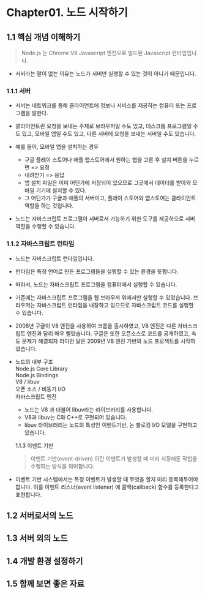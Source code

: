 # Chapter01. 노드 시작하기

## 1.1 핵심 개념 이해하기

> Node.js 는 Chrome V8 Javascript 엔진으로 빌드된 Javascript 런타임입니다.

- 서버라는 말이 없는 이유는 노드가 서버만 실행할 수 있는 것이 아니기 때문입니다.

### 1.1.1 서버

- 서버는 네트워크를 통해 클라이언트에 정보나 서비스를 제공하는 컴퓨터 또는 프로그램을 말한다.
- 클라이언트란 요청을 보내는 주체로 브라우저일 수도 있고, 데스크톱 프로그램일 수도 있고, 모바일 앱일 수도 있고, 다른 서버에 요청을 보내는 서버일 수도 있습니다.

- 예를 들어, 모바일 앱을 설치하는 경우

  - 구글 플레이 스토어나 애플 앱스토어에서 원하는 앱을 고른 후 설치 버튼을 누르면 => 요청
  - 내려받기 => 응답
  - 앱 설치 파일은 이미 어딘가에 저장되어 있으므로 그곳에서 데이터를 받아와 모바일 기기에 설치할 수 있다.
  - 그 어딘가가 구글과 애플의 서버이고, 플레이 스토어와 앱스토어는 클라이언트 역할을 하는 것입니다.

- 노드는 자바스크립트 프로그램이 서버로서 가능하기 위한 도구를 제공하으로 서버 역할을 수행할 수 있습니다.

### 1.1.2 자바스크립트 런타임

- 노드는 자바스크립트 런타임입니다.
- 런타임은 특정 언어로 만든 프로그램들을 실행할 수 있는 환경을 뜻합니다.
- 따라서, 노드는 자바스크립트 프로그램을 컴퓨터에서 실행할 수 있습니다.
- 기존에는 자바스크립트 프로그램을 웹 브라우저 위에서만 실행할 수 있었습니다. 브라우저는 자바스크립트 런타임을 내장하고 있으므로 자바스크립트 코드를 실행할 수 있습니다.

- 2008년 구글이 V8 엔진을 사용하여 크롬을 출시하였고, V8 엔진은 다른 자바스크립트 엔진과 달리 매우 빨랐습니다. 구글은 또한 오픈소스로 코드를 공개하였고, 속도 문제가 해결되자 라이언 달은 2009년 V8 엔진 기반의 노드 프로젝트를 시작하였습니다.

- 노드의 내부 구조  
   Node.js Core Library  
   Node.js Bindings  
   V8 / libuv  
   오픈 소스 / 비동기 I/O  
   자바스크립트 엔진

  - 노드는 V8 과 더불어 libuv라는 라이브러리를 사용합니다.
  - V8과 libuv는 C와 C++로 구현되어 있습니다.
  - libuv 라이브러리는 노드의 특성인 이벤트기반, 논 블로킹 I/O 모델을 구현하고 있습니다.

  1.1.3 이벤트 기반

  > 이벤트 기반(event-driven) 이란 이벤트가 발생할 때 미리 지정해둔 작업을 수행하는 방식을 의미합니다.

- 이벤트 기반 시스템에서는 특정 이벤트가 발생할 때 무엇을 할지 미리 등록해두어야 합니다. 이를 이벤트 리스너(event listener) 에 콜백(callback) 함수를 등록한다고 표현합니다.

## 1.2 서버로서의 노드

## 1.3 서버 외의 노드

## 1.4 개발 환경 설정하기

## 1.5 함께 보면 좋은 자료
